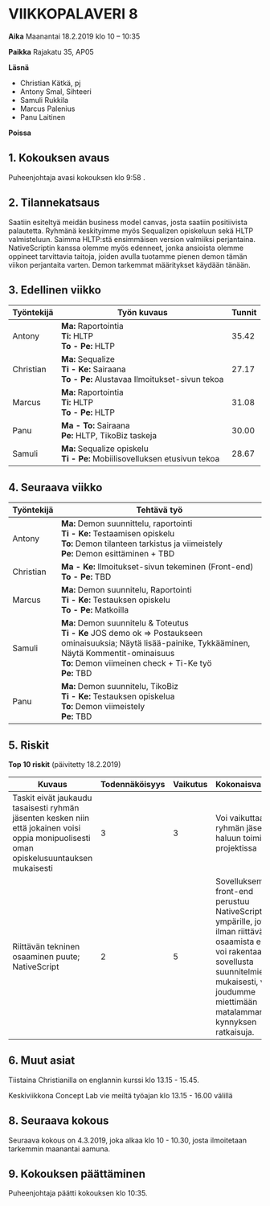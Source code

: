 # VIIKKOPALAVERI 8

**Aika**	Maanantai 18.2.2019 klo 10 – 10:35

**Paikka**	Rajakatu 35, AP05

**Läsnä**	
 
 - Christian Kätkä, pj
 - Antony Smal, Sihteeri
 - Samuli Rukkila
 - Marcus Palenius
 - Panu Laitinen	

**Poissa**	


## 1. Kokouksen avaus	
Puheenjohtaja avasi kokouksen klo 9:58 .

## 2. Tilannekatsaus
Saatiin esiteltyä meidän business model canvas, josta saatiin positiivista palautetta. Ryhmänä keskityimme myös Sequalizen opiskeluun sekä HLTP valmisteluun. Saimma HLTP:stä ensimmäisen version valmiiksi perjantaina. NativeScriptin kanssa olemme myös edenneet, jonka ansioista olemme oppineet tarvittavia taitoja, joiden avulla tuotamme pienen demon tämän viikon perjantaita varten. Demon tarkemmat määritykset käydään tänään.

## 3. Edellinen viikko	
Työntekijä | Työn kuvaus | Tunnit
-----|-----|-----
Antony | **Ma:** Raportointia  <br> **Ti:** HLTP <br> **To - Pe:** HLTP | 35.42
Christian | **Ma:** Sequalize <br> **Ti - Ke:** Sairaana <br> **To - Pe:** Alustavaa Ilmoitukset-sivun tekoa | 27.17
Marcus | **Ma:** Raportointia <br> **Ti:** HLTP <br> **To - Pe:** HLTP  | 31.08
Panu | **Ma - To:** Sairaana <br> **Pe:** HLTP, TikoBiz taskeja  | 30.00
Samuli | **Ma:** Sequalize opiskelu <br> **Ti - Pe:** Mobiilisovelluksen etusivun tekoa  | 28.67
		

## 4. Seuraava viikko	

Työntekijä | Tehtävä työ
-----|-----
Antony | **Ma:** Demon suunnittelu, raportointi <br> **Ti - Ke:** Testaamisen opiskelu  <br> **To:** Demon tilanteen tarkistus ja viimeistely <br> **Pe:** Demon esittäminen + TBD
Christian | **Ma - Ke:** Ilmoitukset-sivun tekeminen (Front-end) <br> **To - Pe:** TBD
Marcus | **Ma:** Demon suunnitelu, Raportointi <br> **Ti - Ke:** Testauksen opiskelu <br> **To - Pe:** Matkoilla
Samuli | **Ma:** Demon suunnitelu & Toteutus <br> **Ti - Ke** JOS demo ok => Postaukseen ominaisuuksia; Näytä lisää-painike, Tykkääminen, Näytä Kommentit-ominaisuus <br> **To:** Demon viimeinen check + Ti-Ke työ <br> **Pe:** TBD
Panu | **Ma:** Demon suunnitelu, TikoBiz <br> **Ti - Ke:** Testauksen opiskelua <br> **To:** Demon viimeistely <br> **Pe:** TBD

## 5. Riskit	

**Top 10 riskit** (päivitetty 18.2.2019)

Kuvaus | Todennäköisyys | Vaikutus | Kokonaisvaikutus
----|----|----|----
Taskit eivät jaukaudu tasaisesti ryhmän jäsenten kesken niin että jokainen voisi oppia monipuolisesti oman opiskelusuuntauksen mukaisesti | 3 | 3 | Voi vaikuttaa ryhmän jäsenten haluun toimia projektissa
Riittävän tekninen osaaminen puute; NativeScript | 2 | 5 | Sovelluksemme front-end perustuu NativeScriptin ympärille, joten ilman riittävää osaamista emme voi rakentaa sovellusta suunnitelmien mukaisesti, vaan joudumme miettimään matalamman kynnyksen ratkaisuja.

## 6. Muut asiat

Tiistaina Christianilla on englannin kurssi klo 13.15 - 15.45.

Keskiviikkona Concept Lab vie meiltä työajan klo 13.15 - 16.00 välillä

## 8. Seuraava kokous
Seuraava kokous on 4.3.2019, joka alkaa klo 10 - 10.30, josta ilmoitetaan tarkemmin maanantai aamuna.

## 9. Kokouksen päättäminen
Puheenjohtaja päätti kokouksen klo 10:35.
